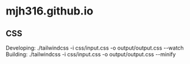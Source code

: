 # mjh316.github.io

## CSS

Developing: ./tailwindcss -i css/input.css -o output/output.css --watch
Building: ./tailwindcss -i css/input.css -o output/output.css --minify

